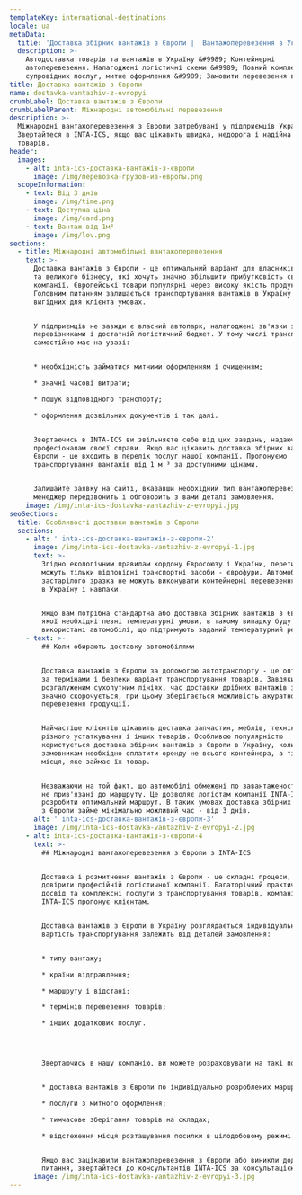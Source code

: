 ```yaml
---
templateKey: international-destinations
locale: ua
metaData:
  title: 'Доставка збірних вантажів з Європи |  Вантажоперевезення в Україну '
  description: >-
    Автодоставка товарів та вантажів в Україну &#9989; Контейнерні
    автоперевезення. Налагоджені логістичні схеми &#9989; Повний комплекс
    супровідних послуг, митне оформлення &#9989; Замовити перевезення вантажу
title: Доставка вантажів з Європи
name: dostavka-vantazhiv-z-evropyi
crumbLabel: Доставка вантажів з Європи
crumbLabelParent: Міжнародні автомобільні перевезення
description: >-
  Міжнародні вантажоперевезення з Європи затребувані у підприємців України.
  Звертайтеся в INTA-ICS, якщо вас цікавить швидка, недорога і надійна доставка
  товарів.
header:
  images:
    - alt: inta-ics-доставка-вантажів-з-європи
      image: /img/перевозка-грузов-из-европы.png
  scopeInformation:
    - text: Від 3 днів
      image: /img/time.png
    - text: Доступна ціна
      image: /img/card.png
    - text: Вантаж від 1м³
      image: /img/lov.png
sections:
  - title: Міжнародні автомобільні вантажоперевезення
    text: >-
      Доставка вантажів з Європи - це оптимальний варіант для власників малого
      та великого бізнесу, які хочуть значно збільшити прибутковість своєї
      компанії. Європейські товари популярні через високу якість продукції.
      Головним питанням залишається транспортування вантажів в Україну на
      вигідних для клієнта умовах.


      У підприємців не завжди є власний автопарк, налагоджені зв'язки з
      перевізниками і достатній логістичний бюджет. У тому числі транспортування
      самостійно має на увазі:


      * необхідність займатися митними оформленням і очищенням;

      * значні часові витрати;

      * пошук відповідного транспорту;

      * оформлення дозвільних документів і так далі.


      Звертаючись в INTA-ICS ви звільняєте себе від цих завдань, надаючи їх
      професіоналам своєї справи. Якщо вас цікавить доставка збірних вантажів з
      Європи - це входить в перелік послуг нашої компанії. Пропонуємо
      транспортування вантажів від 1 м ³ за доступними цінами.


      Залишайте заявку на сайті, вказавши необхідний тип вантажоперевезень. Наш
      менеджер передзвонить і обговорить з вами деталі замовлення.
    image: /img/inta-ics-dostavka-vantazhiv-z-evropyi.jpg
seoSections:
  title: Особливості доставки вантажів з Європи
  sections:
    - alt: ' inta-ics-доставка-вантажів-з-європи-2'
      image: /img/inta-ics-dostavka-vantazhiv-z-evropyi-1.jpg
      text: >-
        Згідно екологічним правилам кордону Євросоюзу і України, перетинати її
        можуть тільки відповідні транспортні засоби - єврофури. Автомобілі
        застарілого зразка не можуть виконувати контейнерні перевезення з Європи
        в Україну і навпаки.


        Якщо вам потрібна стандартна або доставка збірних вантажів з Європи, для
        якої необхідні певні температурні умови, в такому випадку будуть
        використані автомобілі, що підтримують заданий температурний режим.
    - text: >-
        ## Коли обирають доставку автомобілями


        Доставка вантажів з Європи за допомогою автотранспорту - це оптимальний
        за термінами і безпеки варіант транспортування товарів. Завдяки
        розгалуженим сухопутним лініях, час доставки дрібних вантажів з Європи
        значно скорочується, при цьому зберігається можливість акуратною
        перевезення продукції.


        Найчастіше клієнтів цікавить доставка запчастин, меблів, техніки, одягу,
        різного устаткування і інших товарів. Особливою популярністю
        користується доставка збірних вантажів з Європи в Україну, коли
        замовникам необхідно оплатити оренду не всього контейнера, а тільки
        місця, яке займає їх товар.


        Незважаючи на той факт, що автомобілі обмежені по завантаженості, вони
        не прив'язані до маршруту. Це дозволяє логістам компанії INTA-ICS легко
        розробити оптимальний маршрут. В таких умовах доставка збірних вантажів
        з Європи займе мінімально можливий час - від 3 днів.
      alt: ' inta-ics-доставка-вантажів-з-європи-3'
      image: /img/inta-ics-dostavka-vantazhiv-z-evropyi-2.jpg
    - alt: inta-ics-доставка-вантажів-з-європи-4
      text: >-
        ## Міжнародні вантажоперевезення з Європи з INTA-ICS


        Доставка і розмитнення вантажів з Європи - це складні процеси, які слід
        довірити професійній логістичної компанії. Багаторічний практичний
        досвід та комплексні послуги з транспортування товарів, компанія
        INTA-ICS пропонує клієнтам.


        Доставка вантажів з Європи в Україну розглядається індивідуально, тому
        вартість транспортування залежить від деталей замовлення:


        * типу вантажу;

        * країни відправлення;

        * маршруту і відстані;

        * термінів перевезення товарів;

        * інших додаткових послуг.




        Звертаючись в нашу компанію, ви можете розраховувати на такі послуги:


        * доставка вантажів з Європи по індивідуально розроблених маршрутах;

        * послуги з митного оформлення;

        * тимчасове зберігання товарів на складах;

        * відстеження місця розташування посилки в цілодобовому режимі.


        Якщо вас зацікавили вантажоперевезення з Європи або виникли додаткові
        питання, звертайтеся до консультантів INTA-ICS за консультацією.
      image: /img/inta-ics-dostavka-vantazhiv-z-evropyi-3.jpg
---
```

